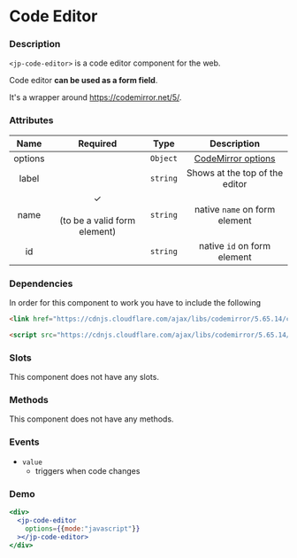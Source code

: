 # Code Editor

### Description

`<jp-code-editor>` is a code editor component for the web.

Code editor **can be used as a form field**.

It's a wrapper around https://codemirror.net/5/.

### Attributes

| **Name** |  **Required** | **Type** | **Description** |
| :----: | :----: | :----: | :---: |
| options |  | `Object` | [CodeMirror options](https://codemirror.net/5/doc/manual.html#config) |
| label |  | `string` | Shows at the top of the editor |
| name | ✓ <br></br> (to be a valid form element) | `string` | native `name` on form element |
| id | | `string` | native `id` on form element |

### Dependencies

In order for this component to work you have to include the following

```html
<link href="https://cdnjs.cloudflare.com/ajax/libs/codemirror/5.65.14/codemirror.min.css" rel="stylesheet">
```

```html
<script src="https://cdnjs.cloudflare.com/ajax/libs/codemirror/5.65.14/codemirror.min.js"></script>
```

### Slots

This component does not have any slots.

### Methods

This component does not have any methods.

### Events

- `value`
  - triggers when code changes

### Demo

```jsx live
<div>
  <jp-code-editor
    options={{mode:"javascript"}}
  ></jp-code-editor>
</div>
```
